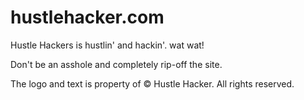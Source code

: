 # hustlehacker.com
Hustle Hackers is hustlin' and hackin'. wat wat!

Don't be an asshole and completely rip-off the site.

The logo and text is property of © Hustle Hacker. All rights reserved.

